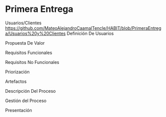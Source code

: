 # Primera Entrega

Usuarios/Clientes
https://github.com/MateoAlejandroCaamalTencle/HABIT/blob/PrimeraEntrega/Usuarios%20y%20Clientes 
Definición De Usuarios

Propuesta De Valor

Requisitos Funcionales

Requisitos No Funcionales

Priorización

Artefactos

Descripción Del Proceso

Gestión del Proceso

Presentación

